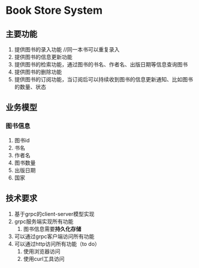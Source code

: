 # Book Store System

## 主要功能

1. 提供图书的录入功能  //同一本书可以重复录入
2. 提供图书的信息更新功能
3. 提供图书的检索功能，通过图书的书名、作者名、出版日期等信息查询图书
4. 提供图书的删除功能
5. 提供图书的订阅功能，当订阅后可以持续收到图书的信息更新通知、比如图书的数量、状态

## 业务模型

### 图书信息

1. 图书id
2. 书名
3. 作者名
4. 图书数量
5. 出版日期
6. 国家

## 技术要求

1. 基于grpc的client-server模型实现
2. grpc服务端实现所有功能
   1. 图书信息需要**持久化存储**
3. 可以通过grpc客户端访问所有功能
4. 可以通过http访问所有功能（to do）
   1. 使用浏览器访问
   2. 使用curl工具访问

